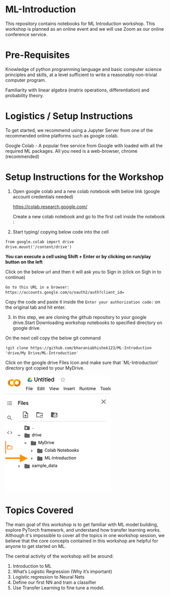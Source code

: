 # ML-Introduction
This repository contains notebooks for ML Introduction workshop. This workshop is planned as an online event and we will use Zoom as our online conference service.

# Pre-Requisites

Knowledge of python programming language and basic computer science principles and skills, at a level sufficient to write a reasonably non-trivial computer program. 

Familiarity with linear algebra (matrix operations, differentiation) and probability theory.


# Logistics / Setup Instructions

To get started, we recommend using a Jupyter Server from one of the recommended online platforms such as google colab. 

Google Colab - A popular free service from Google with loaded with all the required ML packages. All you need is a web-browser, chrome (recommended)


# Setup Instructions for the Workshop 
1.  Open google colab and a new colab notebook with below link (google account credentials needed)

    https://colab.research.google.com/

    Create a new colab notebook and go to the first cell inside the notebook :


2. Start typing/ copying below code into the cell

```
from google.colab import drive
drive.mount('/content/drive')
```

**You can execute a cell using Shift + Enter or by clicking on run/play button on the left**

Click on the below url and then it will ask you to Sign in (click on Sigh in to continue) 

```
Go to this URL in a browser: https://accounts.google.com/o/oauth2/auth?client_id=
```

Copy the code and paste it inside the `Enter your authorization code:` on the original tab and hit enter.


3. In this step, we are cloning the github repository to your google drive.Start Downloading workshop notebooks to specified directory on google drive.

On the next cell copy the below git command 

```
!git clone https://github.com/bharaniabhishek123/ML-Introduction 'drive/My Drive/ML-Introduction'

```
Click on the google drive Files Icon and make sure that `ML-Introduction' directory got copied to your MyDrive.

![Screenshot](Images/gdrive_after_clone.png)



# Topics Covered
The main goal of this workshop is to get familiar with ML model building, explore PyTorch framework, and understand how transfer learning works. Although it's impossible to cover all the topics in one workshop session, we believe that the core concepts contained in this workshop are helpful for anyone to get started on ML.


The central activity of the workshop will be around:

1. Introduction to ML
2. What’s Logistic Regression (Why it’s important) 
3. Logistic regression to Neural Nets
4. Define our first NN and train a classifier
5. Use Transfer Learning to fine tune a model. 
